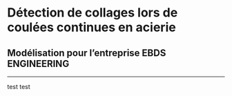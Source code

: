# Détection de collages lors de coulées continues en acierie
## Modélisation pour l’entreprise EBDS ENGINEERING
___

test test
